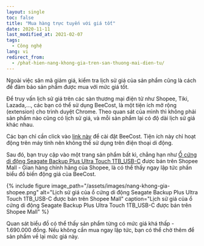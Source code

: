 ```yaml
---
layout: single
toc: false
title: "Mua hàng trực tuyến với giá tốt"
date: 2020-11-11
last_modified_at: 2021-02-07
tags:
  - Công nghệ
lang: vi
redirect_from:
  - /phat-hien-nang-khong-gia-tren-san-thuong-mai-dien-tu/
---
```


Ngoài việc săn mã giảm giá, kiểm tra lịch sử giá của sản phẩm cũng là cách để đảm bảo sản phẩm được mua với mức giá tốt.

Để truy vấn lịch sử giá trên các sàn thương mại điện tử như Shopee, Tiki, Lazada,..., các bạn có thể sử dụng BeeCost, là một tiện ích mở rộng (extension) cho trình duyệt Chrome. Theo quan sát của mình thì không phải sản phẩm nào cũng có lịch sử giá, và mỗi sản phẩm lại có độ dài lịch sử giá khác nhau.

Các bạn chỉ cần click vào [link này](https://chrome.google.com/webstore/detail/hfgkoaengklibhfagaababcngpehggmm) để cài đặt BeeCost. Tiện ích này chỉ hoạt động trên máy tính nên không thể sử dụng trên điện thoại di động.

Sau đó, bạn truy cập vào một trang sản phẩm bất kì, chẳng hạn như [Ổ cứng di động Seagate Backup Plus Ultra Touch 1TB_USB-C](https://shopee.vn/-M%C3%A3-ELCL1111-gi%E1%BA%A3m-7-%C4%91%C6%A1n-500K-%E1%BB%94-c%E1%BB%A9ng-di-%C4%91%E1%BB%99ng-Seagate-Backup-Plus-Ultra-Touch-1TB_USB-C-G%C3%B3i-c%E1%BB%A9u-d%E1%BB%AF-li%E1%BB%87u-i.279742060.4340999732) được bán trên Shopee Mall - Gian hàng chính hãng của Shopee, là có thể thấy ngay lập tức phần biểu đồ biến động giá của BeeCost.

{% include figure image_path="/assets/images/nang-khong-gia-shopee.png" alt="Lịch sử giá của ổ cứng di động Seagate Backup Plus Ultra Touch 1TB_USB-C được bán trên Shopee Mall" caption="Lịch sử giá của ổ cứng di động Seagate Backup Plus Ultra Touch 1TB_USB-C được bán trên Shopee Mall" %}

Quan sát biểu đồ có thể thấy sản phẩm từng có mức giá khá thấp - 1.690.000 đồng. Nếu không cần mua ngay lập tức, bạn có thể chờ thêm để sản phẩm về lại mức giá này.
